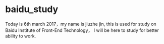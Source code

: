 # baidu_study
Today is 6th march 2017，my name is jiuzhe jin,
this is used for study on Baidu Institute of Front-End Technology，
I will be here to study for better ability to work.
